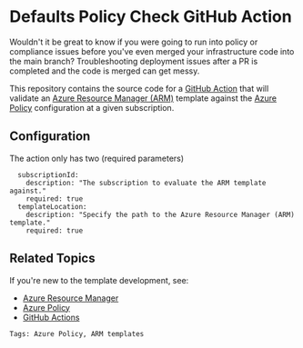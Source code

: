 # Defaults Policy Check GitHub Action

Wouldn't it be great to know if you were going to run into policy or compliance issues before you've even merged your infrastructure code into the main branch? Troubleshooting deployment issues after a PR is completed and the code is merged can get messy. 

This repository contains the source code for a [GitHub Action](https://docs.github.com/en/actions) that will validate an [Azure Resource Manager (ARM)](https://docs.microsoft.com/en-us/azure/azure-resource-manager/) template against the [Azure Policy](https://docs.microsoft.com/en-us/azure/governance/policy/overview) configuration at a given subscription.

## Configuration

The action only has two (required parameters)

```
  subscriptionId:
    description: "The subscription to evaluate the ARM template against."
    required: true
  templateLocation:
    description: "Specify the path to the Azure Resource Manager (ARM) template."
    required: true
```

## Related Topics

If you're new to the template development, see:

- [Azure Resource Manager](https://docs.microsoft.com/en-us/azure/azure-resource-manager/)
- [Azure Policy](https://docs.microsoft.com/en-us/azure/governance/policy/overview)
- [GitHub Actions](https://docs.github.com/en/actions)

`Tags: Azure Policy, ARM templates`
